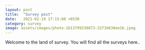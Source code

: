 ```yaml
---
layout: post
title:  "Survey post"
date:   2021-02-19 17:15:08 +0530
category: survey
image: assets/images/photo-1613799230873-3271b630ee1b.jpeg
---
```



Welcome to the land of survey. You will find all the surveys here..